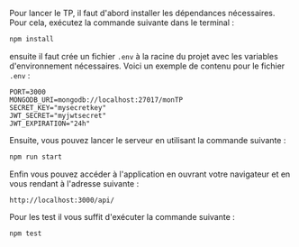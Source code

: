 Pour lancer le TP, il faut d'abord installer les dépendances nécessaires. Pour cela, exécutez la commande suivante dans le terminal :

```bash
npm install
```

ensuite il faut crée un fichier `.env` à la racine du projet avec les variables d'environnement nécessaires. Voici un exemple de contenu pour le fichier `.env` :

```
PORT=3000
MONGODB_URI=mongodb://localhost:27017/monTP
SECRET_KEY="mysecretkey"
JWT_SECRET="myjwtsecret"
JWT_EXPIRATION="24h"
```
Ensuite, vous pouvez lancer le serveur en utilisant la commande suivante :

```bash
npm run start
```

Enfin vous pouvez accéder à l'application en ouvrant votre navigateur et en vous rendant à l'adresse suivante :

```
http://localhost:3000/api/

```

Pour les test il vous suffit d'exécuter la commande suivante :

```bash
npm test
```